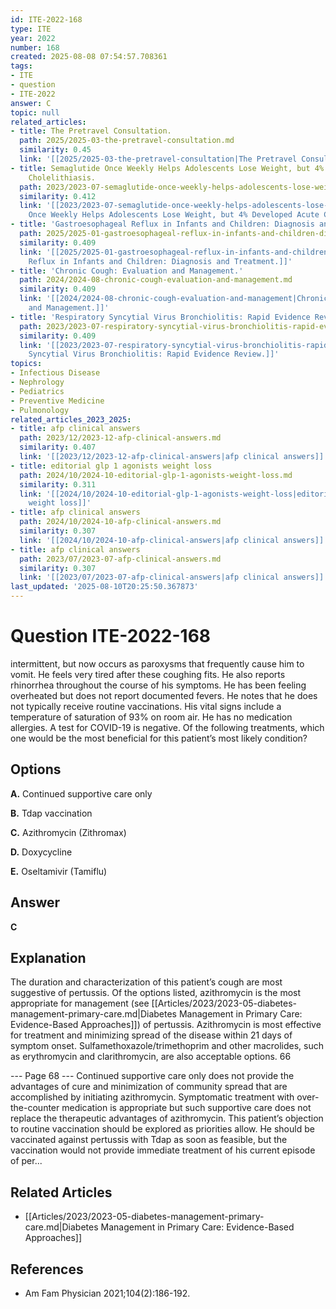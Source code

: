 ```yaml
---
id: ITE-2022-168
type: ITE
year: 2022
number: 168
created: 2025-08-08 07:54:57.708361
tags:
- ITE
- question
- ITE-2022
answer: C
topic: null
related_articles:
- title: The Pretravel Consultation.
  path: 2025/2025-03-the-pretravel-consultation.md
  similarity: 0.45
  link: '[[2025/2025-03-the-pretravel-consultation|The Pretravel Consultation.]]'
- title: Semaglutide Once Weekly Helps Adolescents Lose Weight, but 4% Developed Acute
    Cholelithiasis.
  path: 2023/2023-07-semaglutide-once-weekly-helps-adolescents-lose-weight-but-4.md
  similarity: 0.412
  link: '[[2023/2023-07-semaglutide-once-weekly-helps-adolescents-lose-weight-but-4|Semaglutide
    Once Weekly Helps Adolescents Lose Weight, but 4% Developed Acute Cholelithiasis.]]'
- title: 'Gastroesophageal Reflux in Infants and Children: Diagnosis and Treatment.'
  path: 2025/2025-01-gastroesophageal-reflux-in-infants-and-children-diagnosis-an.md
  similarity: 0.409
  link: '[[2025/2025-01-gastroesophageal-reflux-in-infants-and-children-diagnosis-an|Gastroesophageal
    Reflux in Infants and Children: Diagnosis and Treatment.]]'
- title: 'Chronic Cough: Evaluation and Management.'
  path: 2024/2024-08-chronic-cough-evaluation-and-management.md
  similarity: 0.409
  link: '[[2024/2024-08-chronic-cough-evaluation-and-management|Chronic Cough: Evaluation
    and Management.]]'
- title: 'Respiratory Syncytial Virus Bronchiolitis: Rapid Evidence Review.'
  path: 2023/2023-07-respiratory-syncytial-virus-bronchiolitis-rapid-evidence-rev.md
  similarity: 0.409
  link: '[[2023/2023-07-respiratory-syncytial-virus-bronchiolitis-rapid-evidence-rev|Respiratory
    Syncytial Virus Bronchiolitis: Rapid Evidence Review.]]'
topics:
- Infectious Disease
- Nephrology
- Pediatrics
- Preventive Medicine
- Pulmonology
related_articles_2023_2025:
- title: afp clinical answers
  path: 2023/12/2023-12-afp-clinical-answers.md
  similarity: 0.407
  link: '[[2023/12/2023-12-afp-clinical-answers|afp clinical answers]]'
- title: editorial glp 1 agonists weight loss
  path: 2024/10/2024-10-editorial-glp-1-agonists-weight-loss.md
  similarity: 0.311
  link: '[[2024/10/2024-10-editorial-glp-1-agonists-weight-loss|editorial glp 1 agonists
    weight loss]]'
- title: afp clinical answers
  path: 2024/10/2024-10-afp-clinical-answers.md
  similarity: 0.307
  link: '[[2024/10/2024-10-afp-clinical-answers|afp clinical answers]]'
- title: afp clinical answers
  path: 2023/07/2023-07-afp-clinical-answers.md
  similarity: 0.307
  link: '[[2023/07/2023-07-afp-clinical-answers|afp clinical answers]]'
last_updated: '2025-08-10T20:25:50.367873'
---
```


# Question ITE-2022-168

intermittent, but now occurs as paroxysms that frequently cause him to vomit. He feels very tired after these coughing fits. He also reports rhinorrhea throughout the course of his symptoms. He has been feeling overheated but does not report documented fevers. He notes that he does not typically receive routine vaccinations. His vital signs include a temperature of saturation of 93% on room air. He has no medication allergies. A test for COVID-19 is negative. Of the following treatments, which one would be the most beneficial for this patient’s most likely condition?

## Options

**A.** Continued supportive care only

**B.** Tdap vaccination

**C.** Azithromycin (Zithromax)

**D.** Doxycycline

**E.** Oseltamivir (Tamiflu)

## Answer

**C**

## Explanation

The duration and characterization of this patient’s cough are most suggestive of pertussis. Of the options
listed, azithromycin is the most appropriate for management (see [[Articles/2023/2023-05-diabetes-management-primary-care.md|Diabetes Management in Primary Care: Evidence-Based Approaches]]) of pertussis. Azithromycin is most effective
for treatment and minimizing spread of the disease within 21 days of symptom onset.
Sulfamethoxazole/trimethoprim and other macrolides, such as erythromycin and clarithromycin, are also
acceptable options.
66

--- Page 68 ---
Continued supportive care only does not provide the advantages of cure and minimization of community
spread that are accomplished by initiating azithromycin. Symptomatic treatment with over-the-counter
medication is appropriate but such supportive care does not replace the therapeutic advantages of
azithromycin.
This patient’s objection to routine vaccination should be explored as priorities allow. He should be
vaccinated against pertussis with Tdap as soon as feasible, but the vaccination would not provide immediate
treatment of his current episode of per...



## Related Articles

- [[Articles/2023/2023-05-diabetes-management-primary-care.md|Diabetes Management in Primary Care: Evidence-Based Approaches]]

## References

- Am Fam Physician  2021;104(2):186-192.
